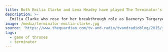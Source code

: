 ```yaml
---
title: Both Emilia Clarke and Lena Headey have played The Terminator's Sarah Connor
description: >-
  Emilia Clarke who rose for her breakthrough role as Daenerys Targaryen in the HBO fantasy TV series Game of Thrones starred alongside Arnold Schwarzenegger in Terminator Genisys, playing the role of Sarah Connor. The part was previously played by Cersei Lannister herself, Lena Headey, in the short-lived TV series, Terminator: The Sarah Connor Chronicles.
image: /media/terminator-emilia-clarke.jpg
source: 'https://www.theguardian.com/tv-and-radio/tvandradioblog/2015/jul/02/game-of-chrome-years-before-daenerys-cersei-was-a-kickass-sarah-connor-terminator-genisys-game-of-thrones'
tags:
  - game of thrones
  - terminator
---
```


